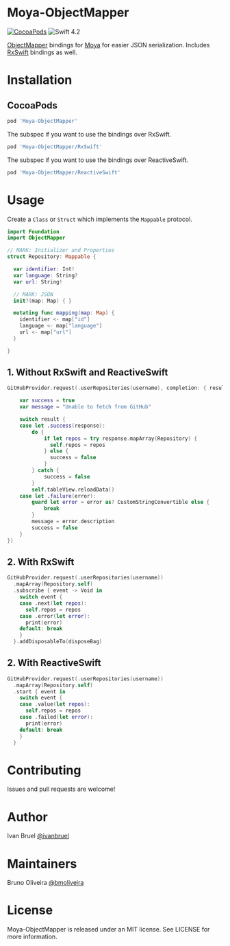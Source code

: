 Moya-ObjectMapper
============
[![CocoaPods](https://img.shields.io/cocoapods/v/Moya-ObjectMapper.svg)](https://github.com/bmoliveira/Moya-ObjectMapper)
![Swift 4.2](https://img.shields.io/badge/Swift-4.2-blue.svg)

[ObjectMapper](https://github.com/Hearst-DD/ObjectMapper) bindings for
[Moya](https://github.com/Moya/Moya) for easier JSON serialization.
Includes [RxSwift](https://github.com/ReactiveX/RxSwift/) bindings as well.

# Installation

## CocoaPods

```ruby
pod 'Moya-ObjectMapper'
```

The subspec if you want to use the bindings over RxSwift.

```ruby
pod 'Moya-ObjectMapper/RxSwift'
```

The subspec if you want to use the bindings over ReactiveSwift.

```ruby
pod 'Moya-ObjectMapper/ReactiveSwift'
```

# Usage

Create a `Class` or `Struct` which implements the `Mappable` protocol.

```swift
import Foundation
import ObjectMapper

// MARK: Initializer and Properties
struct Repository: Mappable {

  var identifier: Int!
  var language: String?
  var url: String!

  // MARK: JSON
  init?(map: Map) { }

  mutating func mapping(map: Map) {
    identifier <- map["id"]
    language <- map["language"]
    url <- map["url"]
  }

}
```

## 1. Without RxSwift and ReactiveSwift


```swift
GitHubProvider.request(.userRepositories(username), completion: { result in

    var success = true
    var message = "Unable to fetch from GitHub"

    switch result {
    case let .success(response):
        do {
            if let repos = try response.mapArray(Repository) {
              self.repos = repos
            } else {
              success = false
            }
        } catch {
            success = false
        }
        self.tableView.reloadData()
    case let .failure(error):
        guard let error = error as? CustomStringConvertible else {
            break
        }
        message = error.description
        success = false
    }
})

```

## 2. With RxSwift

```swift
GitHubProvider.request(.userRepositories(username))
  .mapArray(Repository.self)
  .subscribe { event -> Void in
    switch event {
    case .next(let repos):
      self.repos = repos
    case .error(let error):
      print(error)
    default: break
    }
  }.addDisposableTo(disposeBag)
```


## 2. With ReactiveSwift

```swift
GitHubProvider.request(.userRepositories(username))
  .mapArray(Repository.self)
  .start { event in
    switch event {
    case .value(let repos):
      self.repos = repos
    case .failed(let error):
      print(error)
    default: break
    }
  }
```

# Contributing

Issues and pull requests are welcome!

# Author

Ivan Bruel [@ivanbruel](https://twitter.com/ivanbruel)

# Maintainers

Bruno Oliveira [@bmoliveira](https://twitter.com/bmoliveira)


# License

Moya-ObjectMapper is released under an MIT license. See LICENSE for more information.
